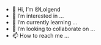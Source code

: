 - 👋 Hi, I’m @Lolgend
- 👀 I’m interested in ...
- 🌱 I’m currently learning ...
- 💞️ I’m looking to collaborate on ...
- 📫 How to reach me ...

<!---
Lolgend/Lolgend is a ✨ special ✨ repository because its `README.md` (this file) appears on your GitHub profile.
You can click the Preview link to take a look at your changes.
--->
